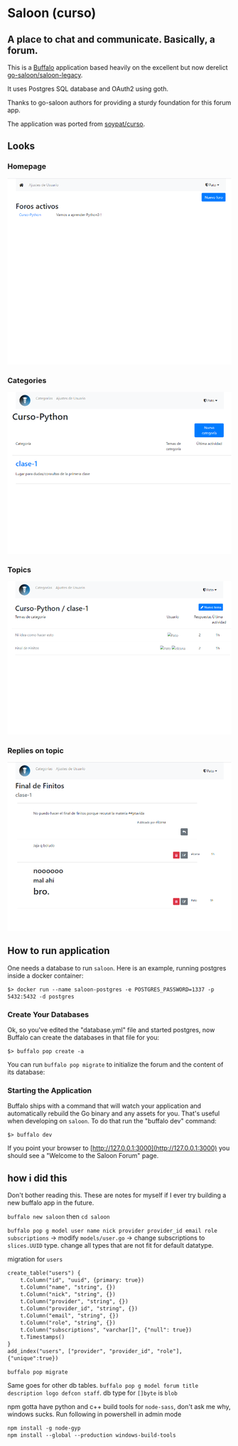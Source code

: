 # Saloon (curso)
A place to chat and communicate. Basically, a forum.
---
This is a [Buffalo](https://gobuffalo.io/) application based heavily on the excellent
but now derelict [go-saloon/saloon-legacy](https://github.com/go-saloon/saloon-legacy).

It uses Postgres SQL database and OAuth2 using goth.

Thanks to go-saloon authors for providing a sturdy foundation for this forum app.

The application was ported from [soypat/curso](https://github.com/soypat/curso).
## Looks

### Homepage
![00-home](_assets/homepage.png)
### Categories
![00-home](_assets/categories.png)
### Topics
![00-home](_assets/topics.png)
### Replies on topic
![00-home](_assets/replies.png)

## How to run application

One needs a database to run `saloon`.
Here is an example, running postgres inside a docker container:

```
$> docker run --name saloon-postgres -e POSTGRES_PASSWORD=1337 -p 5432:5432 -d postgres
```

### Create Your Databases

Ok, so you've edited the "database.yml" file and started postgres, now Buffalo can create the databases in that file for you:

```
$> buffalo pop create -a
```

You can run `buffalo pop migrate` to initialize the forum and the content of its database:


### Starting the Application

Buffalo ships with a command that will watch your application and automatically rebuild the Go binary and any assets for you.
That's useful when developing on `saloon`.
To do that run the "buffalo dev" command:

```
$> buffalo dev
```

If you point your browser to [http://127.0.0.1:3000](http://127.0.0.1:3000) you should see a "Welcome to the Saloon Forum" page.

## how i did this
Don't bother reading this. These are notes for myself if I ever try building a new buffalo app in the future.

`buffalo new saloon` then `cd saloon`


`buffalo pop g model user name nick provider provider_id email role subscriptions`
-> modify `models/user.go` -> change subscriptions to `slices.UUID` type. change
all types that are not fit for default datatype.

migration for `users`
```
create_table("users") {
    t.Column("id", "uuid", {primary: true})
    t.Column("name", "string", {})
    t.Column("nick", "string", {})
    t.Column("provider", "string", {})
    t.Column("provider_id", "string", {})
    t.Column("email", "string", {})
    t.Column("role", "string", {})
    t.Column("subscriptions", "varchar[]", {"null": true})
    t.Timestamps()
}
add_index("users", ["provider", "provider_id", "role"], {"unique":true})
```
`buffalo pop migrate`

Same goes for other db tables. `buffalo pop g model forum title description logo defcon staff`. db type for `[]byte` is `blob`


npm gotta have python and c++ build tools for `node-sass`, don't ask me why, windows sucks. Run following in powershell in admin mode
```
npm install -g node-gyp
npm install --global --production windows-build-tools
```


